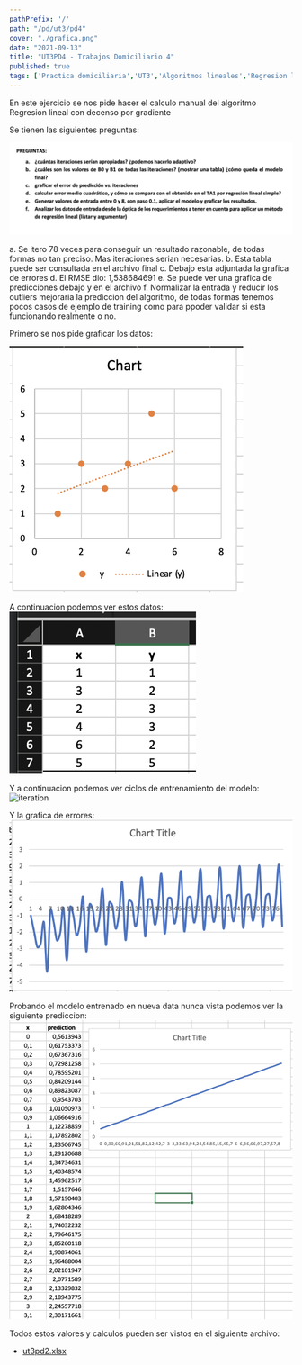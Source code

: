```yaml
---
pathPrefix: '/'
path: "/pd/ut3/pd4"
cover: "./grafica.png"
date: "2021-09-13"
title: "UT3PD4 - Trabajos Domiciliario 4"
published: true
tags: ['Practica domiciliaria','UT3','Algoritmos lineales','Regresion lineal']
---
```


En este ejercicio se nos pide hacer el calculo manual del algoritmo Regresion lineal con decenso por gradiente

Se tienen las siguientes preguntas:

![preguntas](https://github.com/JuanFKurucz/ia-portfolio/blob/main/content/posts/ut/ut3/pd/pd4/preguntas.png?raw=true)

a. Se itero 78 veces para conseguir un resultado razonable, de todas formas no tan preciso. Mas iteraciones serian necesarias.
b. Esta tabla puede ser consultada en el archivo final
c. Debajo esta adjuntada la grafica de errores
d. El RMSE dio: 1,538684691
e. Se puede ver una grafica de predicciones debajo y en el archivo
f. Normalizar la entrada y reducir los outliers mejoraria la prediccion del algoritmo, de todas formas tenemos pocos casos de ejemplo de training como para ppoder validar si esta funcionando realmente o no.

Primero se nos pide graficar los datos:

![grafica](https://github.com/JuanFKurucz/ia-portfolio/blob/main/content/posts/ut/ut3/pd/pd4/grafica.png?raw=true)

A continuacion podemos ver estos datos:
![data](https://github.com/JuanFKurucz/ia-portfolio/blob/main/content/posts/ut/ut3/pd/pd4/data.png?raw=true)

Y a continuacion podemos ver ciclos de entrenamiento del modelo:
![iteration](https://github.com/JuanFKurucz/ia-portfolio/blob/main/content/posts/ut/ut3/pd/pd4/iteartions.png?raw=true)


Y la grafica de errores:
![errores](https://github.com/JuanFKurucz/ia-portfolio/blob/main/content/posts/ut/ut3/pd/pd4/error.png?raw=true)


Probando el modelo entrenado en nueva data nunca vista podemos ver la siguiente prediccion:
![prediction](https://github.com/JuanFKurucz/ia-portfolio/blob/main/content/posts/ut/ut3/pd/pd4/prediction.png?raw=true)


Todos estos valores y calculos pueden ser vistos en el siguiente archivo:

- [ut3pd2.xlsx](https://github.com/JuanFKurucz/ia-portfolio/blob/main/content/posts/ut/ut3/pd/pd2/ut3pd2.xlsx)